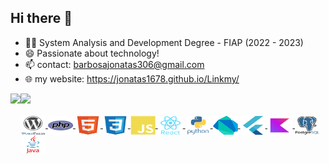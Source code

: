 ## Hi there 👋

- 👨‍🎓 System Analysis and Development Degree - FIAP (2022 - 2023)
- 😄 Passionate about technology!
- 📫 contact: barbosajonatas306@gmail.com
- 🌐 my website: https://jonatas1678.github.io/Linkmy/


<div>
  <a href="https://github.com/Jonatas1678">
  <img height="180em" src="https://github-readme-stats.vercel.app/api?username=Jonatas1678&show_icons=true&theme=dark&include_all_comits=true&count_private=true&border_radius=30px"/>
  <img align="left" height="150em" src="https://github-readme-stats.vercel.app/api/top-langs?username=Jonatas1678&show_icons=true&locale=en&layout=compact&theme=dark&border_radius=30px"/>
</div>

<div style="display: inline_block"><br>
  <img align="center" alt="Jonatas-WORDPRESS" height="30" width="40" src=https://raw.githubusercontent.com/devicons/devicon/refs/heads/master/icons/wordpress/wordpress-original.svg>
    <img align="center" alt="Jonatas-PHP" height="30" width="40" src=https://raw.githubusercontent.com/devicons/devicon/refs/heads/master/icons/php/php-original.svg>
  <img align="center" alt="Jonatas-HTML" height="30" width="40" src="https://raw.githubusercontent.com/devicons/devicon/master/icons/html5/html5-original.svg">
  <img align="center" alt="Jonatas-CSS" height="30" width="40" src="https://raw.githubusercontent.com/devicons/devicon/master/icons/css3/css3-original.svg">
  <img align="center" alt="Jonatas-JS" height="30" width="40" src="https://raw.githubusercontent.com/devicons/devicon/master/icons/javascript/javascript-plain.svg">
  <img align="center" alt="Jonatas-REACT" height="30" width="40" src=https://raw.githubusercontent.com/devicons/devicon/refs/heads/master/icons/react/react-original-wordmark.svg>
  <img align="center" alt="Jonatas-PY" height="30" width="40" src=https://raw.githubusercontent.com/devicons/devicon/refs/heads/master/icons/python/python-original-wordmark.svg>
  <img align="center" alt="Jonatas-DART" height="30" width="40" src=https://raw.githubusercontent.com/devicons/devicon/refs/heads/master/icons/dart/dart-original.svg>
  <img align="center" alt="Jonatas-FLUTTER" height="30" width="40" src=https://raw.githubusercontent.com/devicons/devicon/refs/heads/master/icons/flutter/flutter-original.svg>
  <img align="center" alt="Jonatas-KOTLIN" height="30" width="40" src=https://raw.githubusercontent.com/devicons/devicon/refs/heads/master/icons/kotlin/kotlin-original.svg>
  <img align="center" alt="Jonatas-POSTGRESQL" height="30" width="40" src=https://raw.githubusercontent.com/devicons/devicon/refs/heads/master/icons/postgresql/postgresql-original-wordmark.svg>
  <img align="center" alt="Jonatas-JAVA" height="30" width="40" src=https://raw.githubusercontent.com/devicons/devicon/refs/heads/master/icons/java/java-original-wordmark.svg>
<div>

<!--
**Jonatas1678/Jonatas1678** is a ✨ _special_ ✨ repository because its `README.md` (this file) appears on your GitHub profile.


- 🔭 I’m currently working on ...
- 🌱 I’m currently learning ...
- 👯 I’m looking to collaborate on ...
- 🤔 I’m looking for help with ...
- 💬 Ask me about ...
- 📫 How to reach me: ...
- 😄 Pronouns: ...
- ⚡ Fun fact: ...
-->
